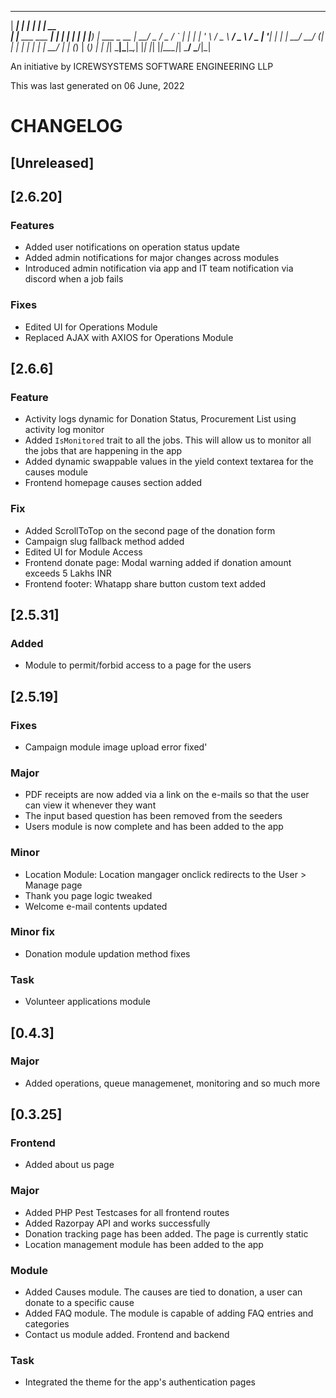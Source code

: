    ______            _ _______ _          _____
  |  ____|          | |__   __| |        |  __ \
  | |__ ___  ___  __| |  | |  | |__   ___| |__) |__   ___  _ __
  |  __/ _ \/ _ \/ _` |  | |  | '_ \ / _ \  ___/ _ \ / _ \| '__|
  | | |  __/  __/ (_| |  | |  | | | |  __/ |  | (_) | (_) | |
  |_|  \___|\___|\__,_|  |_|  |_| |_|\___|_|   \___/ \___/|_|

An initiative by ICREWSYSTEMS SOFTWARE ENGINEERING LLP

This was last generated on 06 June, 2022

# CHANGELOG


## [Unreleased]

## [2.6.20]

### Features
 - Added user notifications on operation status update
 - Added admin notifications for major changes across modules
 - Introduced admin notification via app and IT team notification via discord when a job fails

### Fixes
 - Edited UI for Operations Module
 - Replaced AJAX with AXIOS for Operations Module

## [2.6.6]

### Feature
 - Activity logs dynamic for Donation Status, Procurement List using activity log monitor
 - Added `IsMonitored` trait to all the jobs. This will allow us to monitor all the jobs that are happening in the app
 - Added dynamic swappable values in the yield context textarea for the causes module
 - Frontend homepage causes section added

### Fix
 - Added ScrollToTop on the second page of the donation form
 - Campaign slug fallback method added
 - Edited UI for Module Access
 - Frontend donate page: Modal warning added if donation amount exceeds 5 Lakhs INR
 - Frontend footer: Whatapp share button custom text added

## [2.5.31]

### Added
 - Module to permit/forbid access to a page for the users

## [2.5.19]

### Fixes
 - Campaign module image upload error fixed&#039;

### Major
 - PDF receipts are now added via a link on the e-mails so that the user can view it whenever they want
 - The input based question has been removed from the seeders
 - Users module is now complete and has been added to the app

### Minor
 - Location Module: Location mangager onclick redirects to the User &gt; Manage page
 - Thank you page logic tweaked
 - Welcome e-mail contents updated

### Minor fix
 - Donation module updation method fixes

### Task
 - Volunteer applications module

## [0.4.3]

### Major
 - Added operations, queue managemenet, monitoring and so much more

## [0.3.25]

### Frontend
 - Added about us page

### Major
 - Added PHP Pest Testcases for all frontend routes
 - Added Razorpay API and works successfully
 - Donation tracking page has been added. The page is currently static
 - Location management module has been added to the app

### Module
 - Added Causes module. The causes are tied to donation, a user can donate to a specific cause
 - Added FAQ module. The module is capable of adding FAQ entries and categories
 - Contact us module added. Frontend and backend

### Task
 - Integrated the theme for the app&#039;s authentication pages

